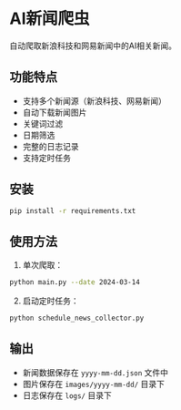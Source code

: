 # AI新闻爬虫

自动爬取新浪科技和网易新闻中的AI相关新闻。

## 功能特点

- 支持多个新闻源（新浪科技、网易新闻）
- 自动下载新闻图片
- 关键词过滤
- 日期筛选
- 完整的日志记录
- 支持定时任务

## 安装

```bash
pip install -r requirements.txt
```

## 使用方法

1. 单次爬取：
```bash
python main.py --date 2024-03-14
```

2. 启动定时任务：
```bash
python schedule_news_collector.py
```

## 输出

- 新闻数据保存在 `yyyy-mm-dd.json` 文件中
- 图片保存在 `images/yyyy-mm-dd/` 目录下
- 日志保存在 `logs/` 目录下 